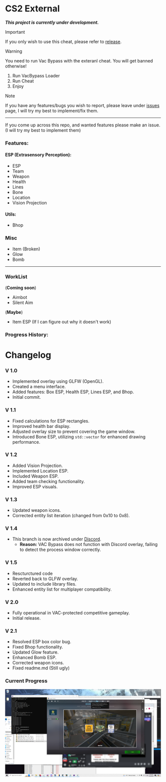 # CS2 External

**_This project is currently under development._**
> [!IMPORTANT]  
> If you only wish to use this cheat, please refer to [release](https://github.com/LongpanZhou/CS2-External/releases).

> [!WARNING] 
> You need to run Vac Bypass with the exteranl cheat. You will get banned otherwise!
> 1. Run VacBypass Loader
> 2. Run Cheat
> 3. Enjoy

> [!NOTE]
> If you have any features/bugs you wish to report, please leave under [issues](https://github.com/LongpanZhou/CS2-External/issues) page, I will try my best to implement/fix them.

---

If you come up across this repo, and wanted features please make an issue. (I will try my best to implement them)

### Features:

#### ESP (Extrasensory Perception):
- ESP
- Team
- Weapon
- Health
- Lines
- Bone
- Location
- Vision Projection

#### Utils:
- Bhop

### Misc
- Item (Broken)
- Glow
- Bomb
  
---
### WorkList
 (**Coming soon**)
- Aimbot
- Silent Aim

(**Maybe**)
- Item ESP (If I can figure out why it doesn't work)

### Progress History:
# Changelog

### V 1.0
- Implemented overlay using GLFW (OpenGL).
- Created a menu interface.
- Added features: Box ESP, Health ESP, Lines ESP, and Bhop.
- Initial commit.

### V 1.1
- Fixed calculations for ESP rectangles.
- Improved health bar display.
- Adjusted overlay size to prevent covering the game window.
- Introduced Bone ESP, utilizing `std::vector` for enhanced drawing performance.

### V 1.2
- Added Vision Projection.
- Implemented Location ESP.
- Included Weapon ESP.
- Added team checking functionality.
- Improved ESP visuals.

### V 1.3
- Updated weapon icons.
- Corrected entity list iteration (changed from 0x10 to 0x8).

### V 1.4
- This branch is now archived under [Discord](https://github.com/LongpanZhou/CS2-External/tree/Discord).
  - **Reason:** VAC Bypass does not function with Discord overlay, failing to detect the process window correctly.

### V 1.5
- Rescturctured code
- Reverted back to GLFW overlay.
- Updated to include library files.
- Enhanced entity list for multiplayer compatibility.

### V 2.0
- Fully operational in VAC-protected competitive gameplay.
- Initial release.

### V 2.1
- Resolved ESP box color bug.
- Fixed Bhop functionality.
- Updated Glow feature.
- Enhanced Bomb ESP.
- Corrected weapon icons.
- Fixed readme.md (Still ugly)

### Current Progress
![Current Progress](./imgs/VAC%20PASS.PNG)
